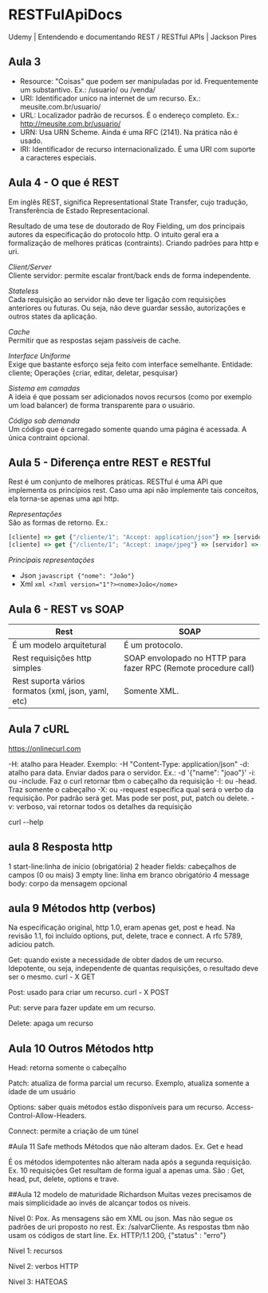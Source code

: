 # RESTFulApiDocs
Udemy | Entendendo e documentando REST / RESTful APIs | Jackson Pires

## Aula 3
- Resource: "Coisas" que podem ser manipuladas por id. Frequentemente um substantivo. Ex.: /usuario/ ou /venda/
- URI: Identificador unico na internet de um recurso. Ex.: meusite.com.br/usuario/
- URL: Localizador padrão de recursos. É o endereço completo. Ex.: http://meusite.com.br/usuario/
- URN: Usa URN Scheme. Ainda é uma RFC (2141). Na prática não é usado.
- IRI: Identificador de recurso internacionalizado. É uma URI com suporte a caracteres especiais.

## Aula 4 - O que é REST
Em inglês REST, significa Representational State Transfer, cujo tradução, Transferência de Estado Representacional.

Resultado de uma tese de doutorado de Roy Fielding, um dos principais autores da especificação do protocolo http. O intuito geral era a formalização de melhores práticas (contraints). Criando padrões para http e uri.

*Client/Server* <br/>
Cliente servidor: permite escalar front/back ends de forma independente.

*Stateless* <br/>
Cada requisição ao servidor não deve ter ligação com requisições anteriores ou futuras. Ou seja, não deve guardar sessão, autorizações e outros states da aplicação.

*Cache* <br/>
Permitir que as respostas sejam passíveis de cache.

*Interface Uniforme* <br/>
Exige que bastante esforço seja feito com interface semelhante. Entidade: cliente; Operações {criar, editar, deletar, pesquisar}

*Sistema em camadas* <br/>
A ideia é que possam ser adicionados novos recursos (como por exemplo um load balancer) de forma transparente para o usuário.

*Código sob demanda* <br/>
Um código que é carregado somente quando uma página é acessada. A única contraint opcional.


## Aula 5 - Diferença entre REST e RESTful
Rest é um conjunto de melhores práticas. RESTful é uma API que implementa os princípios rest. Caso uma api não implemente tais conceitos, ela torna-se apenas uma api http.

*Representações* <br/>
São as formas de retorno. Ex.:<br/>
```javascript
[cliente] => get {"/cliente/1"; "Accept: application/json"} => [servidor] => {"nome": "João da Silva"}
[cliente] => get {"/cliente/1"; "Accept: image/jpeg"} => [servidor] => {imagem}
```

*Principais representações*<br/>
- Json ```javascript {"nome": "João"}```
- Xml ```xml <?xml version="1"?><nome>João</nome>```

## Aula 6 - REST vs SOAP
 Rest | SOAP 
 -----|------
É um modelo arquitetural |  É um protocolo.
Rest requisições http simples| SOAP envolopado no HTTP para fazer RPC (Remote procedure call)
Rest suporta vários formatos (xml, json, yaml, etc)| Somente XML.

## Aula 7 cURL
https://onlinecurl.com

-H: atalho para Header. Exemplo: -H "Content-Type: application/json"
-d: atalho para data. Enviar dados para o servidor. Ex.: -d '{"name": "joao"}'
-i: ou -include. Faz o curl retornar tbm o cabeçalho da requisição 
-I: ou -head. Traz somente o cabeçalho
-X: ou -request específica qual será o verbo da requisição. Por padrão será get. Mas pode ser post, put, patch ou delete. 
-v: verboso, vai retornar todos os detalhes da requisição 

curl --help 

## aula 8 Resposta http 
1 start-line:linha de início (obrigatória) 
2 header fields: cabeçalhos de campos (0 ou mais) 
3 empty line: linha em branco obrigatório 
4 message body: corpo da mensagem opcional 

## aula 9 Métodos http (verbos) 
Na especificação original, http 1.0, eram apenas get, post e head. Na revisão 1.1, foi incluído options, put, delete, trace e connect. A rfc 5789, adiciou patch. 

Get: quando existe a necessidade de obter dados de um recurso. Idepotente, ou seja, independente de quantas requisições, o resultado deve ser o mesmo. curl - X GET

Post: usado para criar um recurso. curl - X POST

Put: serve para fazer update em um recurso. 

Delete: apaga um recurso

## Aula 10 Outros Métodos http
Head: retorna somente o cabeçalho

Patch: atualiza de forma parcial um recurso. Exemplo, atualiza somente a idade de um usuário

Options: saber quais métodos estão disponíveis para um recurso. Access-Control-Allow-Headers. 

Connect: permite a criação de um túnel
 
 #Aula 11 Safe methods 
 Métodos que não alteram dados. Ex. Get e head 
 
 É os métodos idempotentes não alteram nada após a segunda requisição. Ex. 10 requisições Get resultam de forma igual a apenas uma. São : Get, head, put, delete, options e trave. 
 
 ##Aula 12 modelo de maturidade Richardson 
 Muitas vezes precisamos de mais simplicidade ao invés de alcançar todos os níveis. 
 
 Nível 0: Pox. As mensagens são em XML ou json. Mas não segue os padrões de uri proposto no rest. Ex: /salvarCliente. As respostas tbm não usam os códigos de start line. Ex. HTTP/1.1 200, {"status" : "erro"} 
 
 Nível 1: recursos
 
 Nível 2: verbos HTTP 
 
 Nível 3: HATEOAS 
